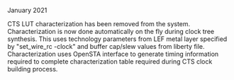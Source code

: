 January 2021

CTS LUT characterization has been removed from the system. Characterization is now done automatically on the fly
during clock tree synthesis.
This uses technology parameters from LEF metal layer specified by "set_wire_rc -clock" and
buffer cap/slew values from liberty file. Characterization uses OpenSTA interface to generate
timing information required to complete characterization table required during CTS clock building process.